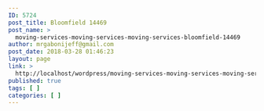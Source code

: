 ```yaml
---
ID: 5724
post_title: Bloomfield 14469
post_name: >
  moving-services-moving-services-moving-services-bloomfield-14469
author: mrgabonijeff@gmail.com
post_date: 2018-03-28 01:46:23
layout: page
link: >
  http://localhost/wordpress/moving-services-moving-services-moving-services-bloomfield-14469/
published: true
tags: [ ]
categories: [ ]
---
```

